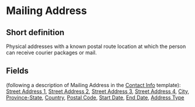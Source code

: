# Mailing Address
## Short definition
Physical addresses with a known postal route location at which the person can receive courier packages or mail.
## Fields
(following a description of Mailing Address in the [Contact Info](../Templates/Contact%20Info.md) template):
[Street Address 1](../Object-Fields/Mailing%20Address/Street%20Address%201.md),
[Street Address 2](../Object-Fields/Mailing%20Address/Street%20Address%202.md),
[Street Address 3](../Object-Fields/Mailing%20Address/Street%20Address%203.md),
[Street Address 4](../Object-Fields/Mailing%20Address/Street%20Address%204.md),
[City](../Object-Fields/Mailing%20Address/City.md),
[Province-State](../Object-Fields/Mailing%20Address/Province-State.md),
[Country](../Object-Fields/Mailing%20Address/Country.md),
[Postal Code](../Object-Fields/Mailing%20Address/Postal%20Code.md),
[Start Date](../Object-Fields/Mailing%20Address/Start%20Date.md),
[End Date](../Object-Fields/Mailing%20Address/End%20Date.md),
[Address Type](../Object-Fields/Mailing%20Address/Address%20Type.md)
